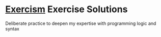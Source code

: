 [Exercism](https://exercism.io) Exercise Solutions
=============================

Deliberate practice to deepen my expertise with programming logic and syntax

